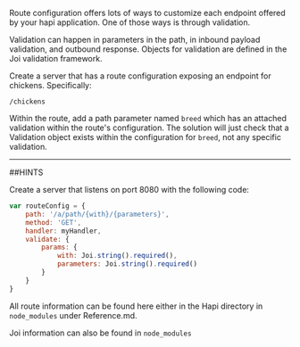 Route configuration offers lots of ways to customize each endpoint offered by your hapi application.
One of those ways is through validation.

Validation can happen in parameters in the path, in inbound payload validation, and outbound response.
Objects for validation are defined
in the Joi validation framework.

Create a server that has a route configuration exposing an endpoint for
chickens. Specifically:

```
/chickens
```

Within the route, add a path parameter named `breed` which has an attached validation within the route's configuration.
The solution will just check that a Validation object exists within the configuration for `breed`, not any specific validation.

-----------------------------------------------------------------
##HINTS

Create a server that listens on port 8080 with the following code:

```js
var routeConfig = {
    path: '/a/path/{with}/{parameters}',
    method: 'GET',
    handler: myHandler,
    validate: {
        params: {
            with: Joi.string().required(),
            parameters: Joi.string().required()
        }
    }
}
```

All route information can be found here either in the Hapi directory
in `node_modules` under Reference.md.

Joi information can also be found in `node_modules`
